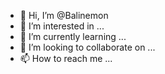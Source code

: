 - 👋 Hi, I’m @Balinemon
- 👀 I’m interested in ...
- 🌱 I’m currently learning ...
- 💞️ I’m looking to collaborate on ...
- 📫 How to reach me ...

<!---
Balinemon/Balinemon is a ✨ special ✨ repository because its `README.md` (this file) appears on your GitHub profile.
You can click the Preview link to take a look at your changes.
--->
